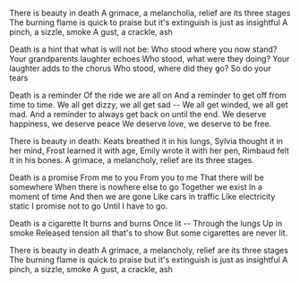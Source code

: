 There is beauty in death
A grimace, a melancholia, relief
are its three stages
The burning flame is quick to praise
but it's extinguish is just as insightful
A pinch, a sizzle, smoke
A gust, a crackle, ash

Death is a hint
that what is will not be:
Who stood where you now stand?
Your grandparents laughter echoes
Who stood, what were they doing?
Your laughter adds to the chorus
Who stood, where did they go?
So do your tears

Death is a reminder
Of the ride we are all on
And a reminder
to get off from time to time.
We all get dizzy, we all get sad --
We all get winded, we all get mad.
And a reminder
to always get back on
until the end.
We deserve happiness, we deserve peace
We deserve love, we deserve to be free.

There is beauty in death:
Keats breathed it in his lungs,
Sylvia thought it in her mind,
Frost learned it with age,
Emily wrote it with her pen,
Rimbaud felt it in his bones.
A grimace, a melancholy, relief
are its three stages.

Death is a promise
From me to you
From you to me
That there will be somewhere
When there is nowhere else to go
Together we exist
In a moment of time
And then we are gone
Like cars in traffic
Like electricity static
I promise not to go
Until I have to go.

Death is a cigarette
It burns and burns
Once lit --
Through the lungs
Up in smoke
Released tension
all that's to show
But some cigarettes are never lit.

There is beauty in death
A grimace, a melancholy, relief
are its three stages
The burning flame is quick to praise
but it's extinguish is just as insightful
A pinch, a sizzle, smoke
A gust, a crackle, ash